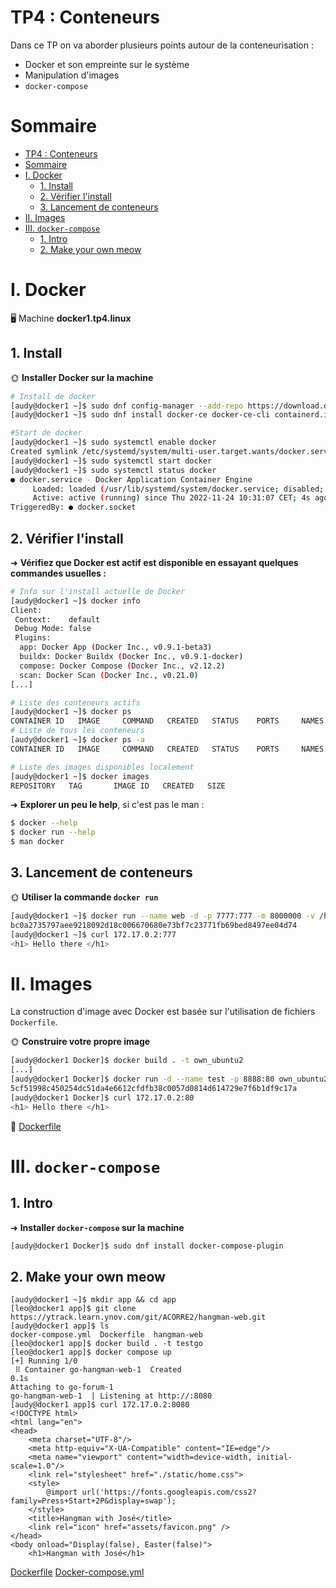 # TP4 : Conteneurs

Dans ce TP on va aborder plusieurs points autour de la conteneurisation :

- Docker et son empreinte sur le système
- Manipulation d'images
- `docker-compose`

# Sommaire

- [TP4 : Conteneurs](#tp4--conteneurs)
- [Sommaire](#sommaire)
- [I. Docker](#i-docker)
  - [1. Install](#1-install)
  - [2. Vérifier l'install](#2-vérifier-linstall)
  - [3. Lancement de conteneurs](#3-lancement-de-conteneurs)
- [II. Images](#ii-images)
- [III. `docker-compose`](#iii-docker-compose)
  - [1. Intro](#1-intro)
  - [2. Make your own meow](#2-make-your-own-meow)

# I. Docker

🖥️ Machine **docker1.tp4.linux**

## 1. Install

🌞 **Installer Docker sur la machine**

```bash
# Install de docker
[audy@docker1 ~]$ sudo dnf config-manager --add-repo https://download.docker.com/linux/centos/docker-ce.repo
[audy@docker1 ~]$ sudo dnf install docker-ce docker-ce-cli containerd.io docker-compose-plugin

#Start de docker
[audy@docker1 ~]$ sudo systemctl enable docker
Created symlink /etc/systemd/system/multi-user.target.wants/docker.service → /usr/lib/systemd/system/docker.service.
[audy@docker1 ~]$ sudo systemctl start docker
[audy@docker1 ~]$ sudo systemctl status docker
● docker.service - Docker Application Container Engine
     Loaded: loaded (/usr/lib/systemd/system/docker.service; disabled; vendor preset: enabled)
     Active: active (running) since Thu 2022-11-24 10:31:07 CET; 4s ago
TriggeredBy: ● docker.socket
```

## 2. Vérifier l'install

➜ **Vérifiez que Docker est actif est disponible en essayant quelques commandes usuelles :**

```bash
# Info sur l'install actuelle de Docker
[audy@docker1 ~]$ docker info
Client:
 Context:    default
 Debug Mode: false
 Plugins:
  app: Docker App (Docker Inc., v0.9.1-beta3)
  buildx: Docker Buildx (Docker Inc., v0.9.1-docker)
  compose: Docker Compose (Docker Inc., v2.12.2)
  scan: Docker Scan (Docker Inc., v0.21.0)
[...]

# Liste des conteneurs actifs
[audy@docker1 ~]$ docker ps
CONTAINER ID   IMAGE     COMMAND   CREATED   STATUS    PORTS     NAMES
# Liste de tous les conteneurs
[audy@docker1 ~]$ docker ps -a
CONTAINER ID   IMAGE     COMMAND   CREATED   STATUS    PORTS     NAMES

# Liste des images disponibles localement
[audy@docker1 ~]$ docker images
REPOSITORY   TAG       IMAGE ID   CREATED   SIZE
```

➜ **Explorer un peu le help**, si c'est pas le man :

```bash
$ docker --help
$ docker run --help
$ man docker
```

## 3. Lancement de conteneurs

🌞 **Utiliser la commande `docker run`**

```bash
[audy@docker1 ~]$ docker run --name web -d -p 7777:777 -m 8000000 -v /home/audy/html:/var/www/tp4 -v /home/audy/nginx:/etc/nginx/conf.d --cpus 1.00 nginx
bc0a2735797aee9218092d18c006670680e73bf7c23771fb69bed8497ee04d74
[audy@docker1 ~]$ curl 172.17.0.2:777
<h1> Hello there </h1>
```

# II. Images

La construction d'image avec Docker est basée sur l'utilisation de fichiers `Dockerfile`.

🌞 **Construire votre propre image**

```bash
[audy@docker1 Docker]$ docker build . -t own_ubuntu2
[...]
[audy@docker1 Docker]$ docker run -d --name test -p 8888:80 own_ubuntu2
5cf51998c450254dc51da4e6612cfdfb38c0057d0814d614729e7f6b1df9c17a
[audy@docker1 Docker]$ curl 172.17.0.2:80
<h1> Hello there </h1>
```

📁 [Dockerfile](./Dockerfile)

# III. `docker-compose`

## 1. Intro

➜ **Installer `docker-compose` sur la machine**

```bash
[audy@docker1 Docker]$ sudo dnf install docker-compose-plugin
```

## 2. Make your own meow

```
[audy@docker1 ~]$ mkdir app && cd app
[leo@docker1 app]$ git clone https://ytrack.learn.ynov.com/git/ACORRE2/hangman-web.git
[audy@docker1 app]$ ls
docker-compose.yml  Dockerfile  hangman-web
[leo@docker1 app]$ docker build . -t testgo
[leo@docker1 app]$ docker compose up
[+] Running 1/0
 ⠿ Container go-hangman-web-1  Created                                                                                                0.1s
Attaching to go-forum-1
go-hangman-web-1  | Listening at http://:8080
[audy@docker1 app]$ curl 172.17.0.2:8080
<!DOCTYPE html>
<html lang="en">
<head>
    <meta charset="UTF-8"/>
    <meta http-equiv="X-UA-Compatible" content="IE=edge"/>
    <meta name="viewport" content="width=device-width, initial-scale=1.0"/>
    <link rel="stylesheet" href="./static/home.css">
    <style>
        @import url('https://fonts.googleapis.com/css2?family=Press+Start+2P&display=swap');
    </style>
    <title>Hangman with José</title>
    <link rel="icon" href="assets/favicon.png" />
</head>
<body onload="Display(false), Easter(false)">
    <h1>Hangman with José</h1>
```

[Dockerfile](./app/Dockerfile)
[Docker-compose.yml](./app/docker-compose.yml)

